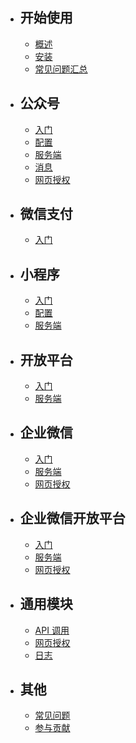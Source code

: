 - ## 开始使用

  - [概述](./overview.md)
  - [安装](./installation.md)
  - [常见问题汇总](./troubleshooting.md)

- ## 公众号

  - [入门](./official-account/index.md)
  - [配置](./official-account/config.md)
  - [服务端](./official-account/server.md)
  - [消息](./official-account/message.md)
  - [网页授权](./common/oauth.md)

- ## 微信支付

  - [入门](./pay/index.md)

- ## 小程序

  - [入门](./mini-program/index.md)
  - [配置](./official-account/config.md)
  - [服务端](./official-account/server.md)

- ## 开放平台

  - [入门](./open-platform/index.md)
  - [服务端](./open-platform/server.md)

- ## 企业微信

  - [入门](./work/index.md)
  - [服务端](./work/server.md)
  - [网页授权](./work/oauth.md)

- ## 企业微信开放平台

  - [入门](./open-work/index.md)
  - [服务端](./open-work/server.md)
  - [网页授权](./open-work/oauth.md)

- ## 通用模块

  - [API 调用](./common/client.md)
  - [网页授权](./common/oauth.md)
  - [日志](./common/logging.md)

- ## 其他

  - [常见问题](./troubleshooting.md)
  - [参与贡献](./contributing.md)
